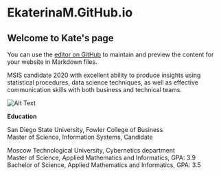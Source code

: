 # EkaterinaM.GitHub.io
## Welcome to Kate's page

You can use the [editor on GitHub](https://github.com/KateM19/EkaterinaM.GitHub.io/edit/master/index.md) to maintain and preview the content for your website in Markdown files.

MSIS candidate 2020 with excellent ability to produce insights using statistical procedures, data science 
techniques, as well as effective communication skills with both business and technical teams. 



![Alt Text](https://upload.wikimedia.org/wikipedia/en/thumb/6/60/San_Diego_State_University_seal.svg/1200px-San_Diego_State_University_seal.svg.png)

**Education** 

San Diego State University, Fowler College of Business                  
Master of Science, Information Systems, Candidate  


Moscow Technological University, Cybernetics department                                                     
Master of Science, Applied Mathematics and Informatics,     GPA: 3.9                              
Bachelor of Science, Applied Mathematics and Informatics,  GPA: 3.5  
